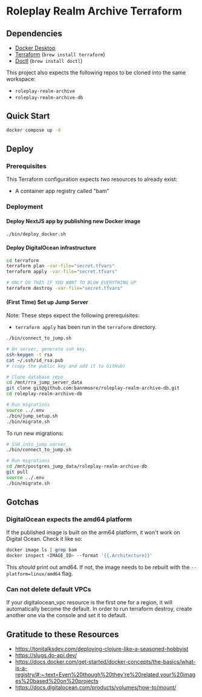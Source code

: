 # Roleplay Realm Archive Terraform

## Dependencies

- [Docker Desktop](https://docs.docker.com/desktop/)
- [Terraform](https://developer.hashicorp.com/terraform?product_intent=terraform) (`brew install terraform`)
- [Doctl](https://github.com/digitalocean/doctl) (`brew install doctl`)

This project also expects the following repos to be cloned into the same workspace:

- `roleplay-realm-archive`
- `roleplay-realm-archive-db`

## Quick Start

```sh
docker compose up -d
```

## Deploy

### Prerequisites

This Terraform configuration expects two resources to already exist:
- A container app registry called "bam"

### Deployment

#### Deploy NextJS app by publishing new Docker image

```sh
./bin/deploy_docker.sh
```

#### Deploy DigitalOcean infrastructure

```sh
cd terraform
terraform plan -var-file="secret.tfvars"
terraform apply -var-file="secret.tfvars"

# ONLY DO THIS IF YOU WANT TO BLOW EVERYTHING UP
terraform destroy -var-file="secret.tfvars"
```

#### (First Time) Set up Jump Server

Note: These steps expect the following prerequisites:
-  `terraform apply` has been run in the `terraform` directory.

```sh
./bin/connect_to_jump.sh

# On server, generate ssh key.
ssh-keygen -t rsa
cat ~/.ssh/id_rsa.pub
# (copy the public key and add it to GitHub)

# Clone database repo
cd /mnt/rra_jump_server_data
git clone git@github.com:bannmoore/roleplay-realm-archive-db.git
cd roleplay-realm-archive-db

# Run migrations
source ../.env
./bin/jump_setup.sh
./bin/migrate.sh
```

To run new migrations:

```sh
# SSH into jump server
./bin/connect_to_jump.sh

# Run migrations
cd /mnt/postgres_jump_data/roleplay-realm-archive-db
git pull
source ../.env
./bin/migrate.sh
```

## Gotchas

### DigitalOcean expects the amd64 platform

If the published image is built on the arm64 platform, it won't work on Digital Ocean. Check it like so:

```sh
docker image ls | grep bam 
docker inspect <IMAGE_ID> --format '{{.Architecture}}'
```

This _should_ print out amd64. If not, the image needs to be rebuilt with the `--platform=linux/amd64` flag.

### Can not delete default VPCs

If your digitalocean_vpc resource is the first one for a region, it will automatically become the default. In order to run terraform destroy, create another one via the console and set it to default.

## Gratitude to these Resources

- https://tonitalksdev.com/deploying-clojure-like-a-seasoned-hobbyist
- https://slugs.do-api.dev/
- https://docs.docker.com/get-started/docker-concepts/the-basics/what-is-a-registry/#:~:text=Even%20though%20they're%20related,your%20images%20based%20on%20projects
- https://docs.digitalocean.com/products/volumes/how-to/mount/